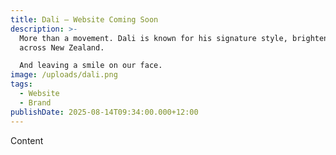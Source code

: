 ```yaml
---
title: Dali – Website Coming Soon
description: >-
  More than a movement. Dali is known for his signature style, brightening space
  across New Zealand.

  And leaving a smile on our face.
image: /uploads/dali.png
tags:
  - Website
  - Brand
publishDate: 2025-08-14T09:34:00.000+12:00
---
```

Content
